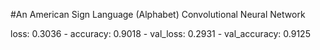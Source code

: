 #An American Sign Language (Alphabet) Convolutional Neural Network

loss: 0.3036 - accuracy: 0.9018 - val_loss: 0.2931 - val_accuracy: 0.9125